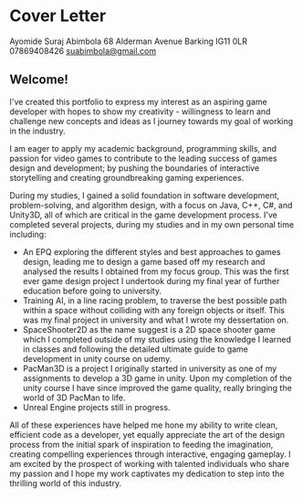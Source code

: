 # Cover Letter

Ayomide Suraj Abimbola
68 Alderman Avenue
Barking
IG11 0LR
07869408426
suabimbola@gmail.com

## Welcome!

I've created this portfolio to express my interest as an aspiring game developer with hopes to show my creativity -  willingness to learn and challenge new concepts and ideas as I journey towards my goal of working in the industry.

I am eager to apply my academic background, programming skills, and passion for video games to contribute to the leading success of games design and development; by pushing the boundaries of interactive storytelling and creating groundbreaking gaming experiences.

During my studies, I gained a solid foundation in software development, problem-solving, and algorithm design, with a focus on Java, C++, C#, and Unity3D, all of which are critical in the game development process. I've completed several projects, during my studies and in my own personal time including:
- An EPQ exploring the different styles and best approaches to games design, leading me to design a game based off my research and analysed the results I obtained from my focus group. This was the first ever game design project I undertook during my final year of further education before going to university.
- Training AI, in a line racing problem, to traverse the best possible path within a space without colliding with any foreign objects or itself. This was my final project in university and what I wrote my dessertation on.
- SpaceShooter2D as the name suggest is a 2D space shooter game which I completed outside of my studies using the knowledge I learned in classes and following the detailed ultimate guide to game development in unity course on udemy.
- PacMan3D is a project I originally started in university as one of my assignments to develop a 3D game in unity. Upon my completion of the unity course I have since improved the game quality, really bringing the world of 3D PacMan to life.
- Unreal Engine projects still in progress.

All of these experiences have helped me hone my ability to write clean, efficient code as a developer, yet equally appreciate the art of the design process from the initial spark of inspiration to feeding the imagination, creating compelling experiences through interactive, engaging gameplay. I am excited by the prospect of working with talented individuals who share my passion and I hope my work captivates my dedication to step into the thrilling world of this industry.
